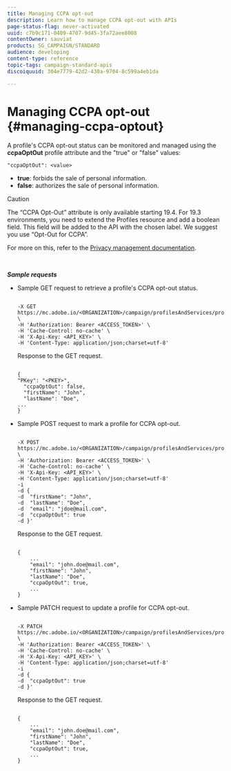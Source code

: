 ```yaml
---
title: Managing CCPA opt-out
description: Learn how to manage CCPA opt-out with APIs
page-status-flag: never-activated
uuid: c7b9c171-0409-4707-9d45-3fa72aee8008
contentOwner: sauviat
products: SG_CAMPAIGN/STANDARD
audience: developing
content-type: reference
topic-tags: campaign-standard-apis
discoiquuid: 304e7779-42d2-430a-9704-8c599a4eb1da

---
```


# Managing CCPA opt-out {#managing-ccpa-optout}

A profile's CCPA opt-out status can be monitored and managed using the **ccpaOptOut** profile attribute and the "true" or "false" values:

`"ccpaOptOut": <value>`

* **true**:  forbids the sale of personal information.
* **false**: authorizes the sale of personal information.

>[!CAUTION]
>
>The “CCPA Opt-Out” attribute is only available starting 19.4. For 19.3 environments, you need to extend the Profiles resource and add a boolean field. This field will be added to the API with the chosen label. We suggest you use “Opt-Out for CCPA”.
>
>For more on this, refer to the [Privacy management documentation](https://helpx.adobe.com/campaign/kb/acs-privacy.html#ccpa).

<br/>

***Sample requests***

* Sample GET request to retrieve a profile's CCPA opt-out status.

    ```

    -X GET https://mc.adobe.io/<ORGANIZATION>/campaign/profilesAndServices/profile/<PKEY> \
    -H 'Authorization: Bearer <ACCESS_TOKEN>' \
    -H 'Cache-Control: no-cache' \
    -H 'X-Api-Key: <API_KEY>' \
    -H 'Content-Type: application/json;charset=utf-8'

    ```

    Response to the GET request.

    ```

    {
    "PKey": "<PKEY>",
      "ccpaOptOut": false,
      "firstName": "John",
      "lastName": "Doe",
    ...
    }

    ```

* Sample POST request to mark a profile for CCPA opt-out.

    ```

    -X POST https://mc.adobe.io/<ORGANIZATION>/campaign/profilesAndServices/profile/ \
    -H 'Authorization: Bearer <ACCESS_TOKEN>' \
    -H 'Cache-Control: no-cache' \
    -H 'X-Api-Key: <API_KEY>' \
    -H 'Content-Type: application/json;charset=utf-8'
    -i
    -d {
    -d  "firstName": "John",
    -d  "lastName": "Doe",
    -d  "email": "jdoe@mail.com",
    -d  "ccpaOptOut": true
    -d }'

    ```

    Response to the GET request.

    ```

    {
        ...
        "email": "john.doe@mail.com",
        "firstName": "John",
        "lastName": "Doe",
        "ccpaOptOut": true,
        ...
    }

    ```

* Sample PATCH request to update a profile for CCPA opt-out.

    ```

    -X PATCH https://mc.adobe.io/<ORGANIZATION>/campaign/profilesAndServices/profile/<PKEY> \
    -H 'Authorization: Bearer <ACCESS_TOKEN>' \
    -H 'Cache-Control: no-cache' \
    -H 'X-Api-Key: <API_KEY>' \
    -H 'Content-Type: application/json;charset=utf-8'
    -i
    -d {
    -d  "ccpaOptOut": true
    -d }'

    ```

    Response to the GET request.

    ```

    {
        ...
        "email": "john.doe@mail.com",
        "firstName": "John",
        "lastName": "Doe",
        "ccpaOptOut": true,
        ...
    }

    ```

